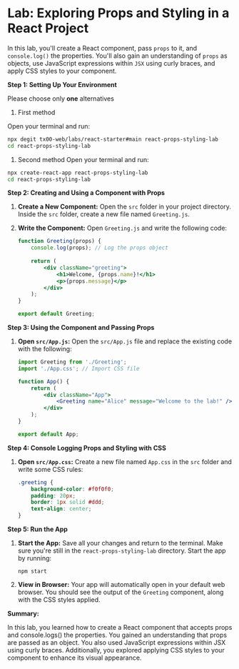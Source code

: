 # Lab: Exploring Props and Styling in a React Project

In this lab, you'll create a React component, pass `props` to it, and `console.log()` the properties. You'll also gain an understanding of `props` as objects, use JavaScript expressions within `JSX` using curly braces, and apply CSS styles to your component.

**Step 1: Setting Up Your Environment**

Please choose only **one** alternatives

1. First method

Open your terminal and run:
```sh
npx degit tx00-web/labs/react-starter#main react-props-styling-lab
cd react-props-styling-lab
```


1. Second method
Open your terminal and run:

```sh
npx create-react-app react-props-styling-lab
cd react-props-styling-lab
```

**Step 2: Creating and Using a Component with Props**

1. **Create a New Component:**
   Open the `src` folder in your project directory. Inside the `src` folder, create a new file named `Greeting.js`.

2. **Write the Component:**
   Open `Greeting.js` and write the following code:

   ```jsx
   function Greeting(props) {
       console.log(props); // Log the props object
       
       return (
           <div className="greeting">
               <h1>Welcome, {props.name}!</h1>
               <p>{props.message}</p>
           </div>
       );
   }

   export default Greeting;
   ```

**Step 3: Using the Component and Passing Props**

1. **Open `src/App.js`:**
   Open the `src/App.js` file and replace the existing code with the following:

   ```jsx
   import Greeting from './Greeting';
   import './App.css'; // Import CSS file

   function App() {
       return (
           <div className="App">
               <Greeting name="Alice" message="Welcome to the lab!" />
           </div>
       );
   }

   export default App;
   ```

**Step 4: Console Logging Props and Styling with CSS**

1. **Open `src/App.css`:**
   Create a new file named `App.css` in the `src` folder and write some CSS rules:

   ```css
   .greeting {
       background-color: #f0f0f0;
       padding: 20px;
       border: 1px solid #ddd;
       text-align: center;
   }
   ```

**Step 5: Run the App**

1. **Start the App:**
   Save all your changes and return to the terminal. Make sure you're still in the `react-props-styling-lab` directory. Start the app by running:
   ```
   npm start
   ```

2. **View in Browser:**
   Your app will automatically open in your default web browser. You should see the output of the `Greeting` component, along with the CSS styles applied.

**Summary:**

In this lab, you learned how to create a React component that accepts props and console.logs() the properties. You gained an understanding that props are passed as an object. You also used JavaScript expressions within JSX using curly braces. Additionally, you explored applying CSS styles to your component to enhance its visual appearance.